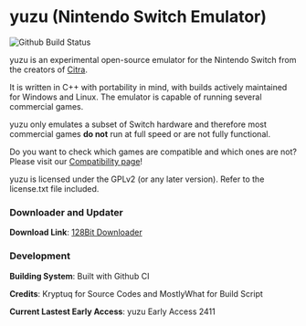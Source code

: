 yuzu (Nintendo Switch Emulator)
=============
![Github Build Status](https://github.com/Kryptuq/Yuzu-Early-Access-files/actions/workflows/build.yml/badge.svg)

yuzu is an experimental open-source emulator for the Nintendo Switch from the creators of [Citra](https://citra-emu.org/).

It is written in C++ with portability in mind, with builds actively maintained for Windows and Linux. The emulator is capable of running several commercial games.

yuzu only emulates a subset of Switch hardware and therefore most commercial games **do not** run at full speed or are not fully functional.

Do you want to check which games are compatible and which ones are not? Please visit our [Compatibility page](https://yuzu-emu.org/game/)!

yuzu is licensed under the GPLv2 (or any later version). Refer to the license.txt file included.

### Downloader and Updater

__Download Link__: [128Bit Downloader](https://mostlywhat.github.io/128Bit-Yuzu-Installer/)

### Development

__Building System__: Built with Github CI

__Credits__: Kryptuq for Source Codes and MostlyWhat for Build Script

__Current Lastest Early Access__: yuzu Early Access 2411